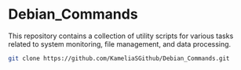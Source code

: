 # Debian_Commands
This repository contains a collection of utility scripts for various tasks related to system monitoring, file management, and data processing.

```bash
git clone https://github.com/KameliaSGithub/Debian_Commands.git

